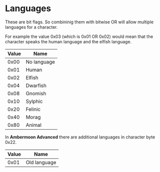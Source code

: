 # Languages

These are bit flags. So combininig them with bitwise OR will allow multiple languages for a character.

For example the value 0x03 (which is 0x01 OR 0x02) would mean that the character speaks the human language and the elfish language.

Value | Name
----|----
0x00 | No language
0x01 | Human
0x02 | Elfish
0x04 | Dwarfish
0x08 | Gnomish
0x10 | Sylphic
0x20 | Felinic
0x40 | Morag
0x80 | Animal

In **Ambermoon Advanced** there are additional languages in character byte 0x22.

Value | Name
----|----
0x01 | Old language

